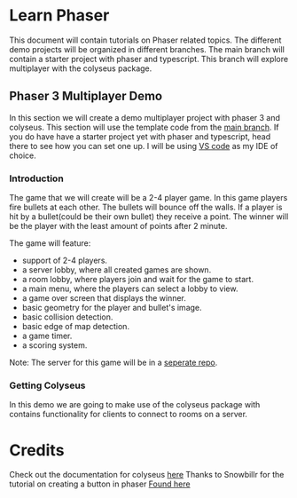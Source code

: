 # Learn Phaser
This document will contain tutorials on Phaser related topics. The different demo projects will be organized in different branches. The main branch will contain a starter project with phaser and typescript. This branch will explore multiplayer with the colyseus package.

## Phaser 3 Multiplayer Demo
In this section we will create a demo multiplayer project with phaser 3 and colyseus. This section will use the template code from the [main branch](https://github.com/szhu321/phaser-demo/tree/main). If you do have have a starter project yet with phaser and typescript, head there to see how you can set one up. I will be using [VS code](https://code.visualstudio.com/) as my IDE of choice.  


### Introduction
The game that we will create will be a 2-4 player game. In this game players fire bullets at each other. The bullets will bounce off the walls. If a player is hit by a bullet(could be their own bullet) they receive a point. The winner will be the player with the least amount of points after 2 minute.  

The game will feature:
- support of 2-4 players.
- a server lobby, where all created games are shown.
- a room lobby, where players join and wait for the game to start.
- a main menu, where the players can select a lobby to view.
- a game over screen that displays the winner.
- basic geometry for the player and bullet's image.
- basic collision detection.
- basic edge of map detection.
- a game timer.
- a scoring system.  

Note: The server for this game will be in a [seperate repo](https://github.com/szhu321/multiplayer-demo).

### Getting Colyseus
In this demo we are going to make use of the colyseus package with contains functionality for clients to connect to rooms on a server.


# Credits
Check out the documentation for colyseus [here](https://docs.colyseus.io/colyseus/)
Thanks to Snowbillr for the tutorial on creating a button in phaser [Found here](https://snowbillr.github.io/blog//2018-07-03-buttons-in-phaser-3/)
